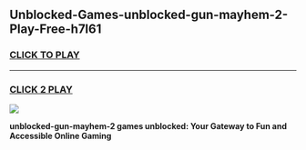 
## Unblocked-Games-unblocked-gun-mayhem-2-Play-Free-h7l61
<h3>
<a href="https://premium76.site?title=unblocked-gun-mayhem-2&ref=19M">CLICK TO PLAY</a></h3>
<hr>

<h3>
<a href="https://premium76.site?title=unblocked-gun-mayhem-2&ref=19M">CLICK 2 PLAY</a>
  
</h3>

<a href="https://premium76.site?title=unblocked-gun-mayhem-2&ref=19M"><img src="https://clearcache.store/games.png"></a>


**unblocked-gun-mayhem-2 games unblocked: Your Gateway to Fun and Accessible Online Gaming**
